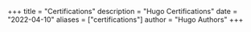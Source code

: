 +++
title = "Certifications"
description = "Hugo Certifications"
date = "2022-04-10"
aliases = ["certifications"]
author = "Hugo Authors"
+++
